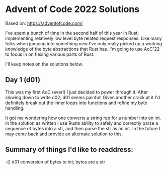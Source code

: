 # Advent of Code 2022 Solutions

Based on: https://adventofcode.com/

I've spent a bunch of time in the second half of this year in Rust; implementing relatively low
level byte related request responses. Like many folks when jumping into something new I've only
really picked up a working knowledge of the byte abstractions that Rust has. I'm going to use AoC'22
to focus in on flexing various parts of Rust.

I'll keep notes on the solutions below.

## Day 1 (d01)

This was my first AoC (ever!) I just decided to power through it. After slowing down to write d02,
d01 seems painful! Given another crack at it I'd definitely break out the inner loops into functions
and refine my byte handling.

It got me wondering how one converts a string rep for a number into an int. In the solution as 
written I use Rusts ability to safely and correctly parse a sequence of bytes into a str, and then
parse the str as an int. In the future I may come back and provide an alternate solution to this.



## Summary of things I'd like to readdress:

 -[] d01 conversion of bytes to int; bytes are a str
